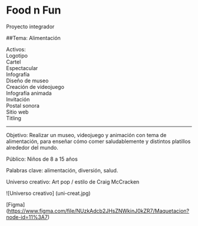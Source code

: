 # Food n Fun
Proyecto integrador

##Tema: Alimentación  

Activos:  
Logotipo  
Cartel  
Espectacular  
Infografía  
Diseño de museo  
Creación de videojuego  
Infografía animada  
Invitación  
Postal sonora   
Sitio web  
Titling  

------------------

Objetivo: Realizar un museo, videojuego y animación con tema de alimentación, para enseñar cómo comer saludablemente y distintos platillos alrededor del mundo.  

Público: Niños de 8 a 15 años  

Palabras clave: alimentación, diversión, salud.  

Universo creativo: Art pop / estilo de Craig McCracken  

![Universo creativo] (uni-creat.jpg)

[Figma] (https://www.figma.com/file/NUzkAdcb2JHsZNWkinJ0kZR7/Maquetacion?node-id=11%3A7)
